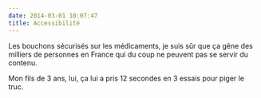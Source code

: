 ```yaml
---
date: 2014-03-01 10:07:47
title: Accessibilité
---
```


Les bouchons sécurisés sur les médicaments, je suis sûr que ça gêne des milliers de personnes en France qui du coup ne peuvent pas se servir du contenu.

Mon fils de 3 ans, lui, ça lui a pris 12 secondes en 3 essais pour piger le truc.
